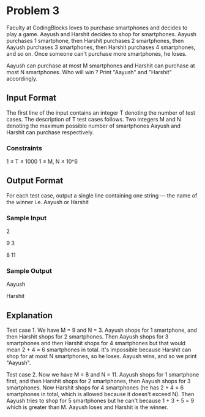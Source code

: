 # Problem 3

Faculty at CodingBlocks loves to purchase smartphones and decides to play a game. Aayush and Harshit decides to shop for smartphones. Aayush purchases 1 smartphone, then Harshit purchases 2 smartphones, then Aayush purchases 3 smartphones, then Harshit purchases 4 smartphones, and so on. Once someone can't purchase more smartphones, he loses.

Aayush can purchase at most M smartphones and Harshit can purchase at most N smartphones. Who will win ? Print "Aayush" and "Harshit" accordingly.

## Input Format

The first line of the input contains an integer T denoting the number of test cases. The description of T test cases follows. Two integers M and N denoting the maximum possible number of smartphones Aayush and Harshit can purchase respectively.

### Constraints

1 ≤ T ≤ 1000 1 ≤ M, N ≤ 10^6

## Output Format

For each test case, output a single line containing one string — the name of the winner i.e. Aayush or Harshit

### Sample Input

2

9 3    

8 11

### Sample Output

Aayush

Harshit

## Explanation

Test case 1. We have M = 9 and N = 3. Aayush shops for 1 smartphone, and then Harshit shops for 2 smartphones. Then Aayush shops for 3 smartphones and then Harshit shops for 4 smartphones but that would mean 2 + 4 = 6 smartphones in total. It's impossible because Harshit can shop for at most N smartphones, so he loses. Aayush wins, and so we print "Aayush".

Test case 2. Now we have M = 8 and N = 11. Aayush shops for 1 smartphone first, and then Harshit shops for 2 smartphones, then Aayush shops for 3 smartphones. Now Harshit shops for 4 smartphones (he has 2 + 4 = 6 smartphones in total, which is allowed because it doesn't exceed N). Then Aayush tries to shop for 5 smartphones but he can't because 1 + 3 + 5 = 9 which is greater than M. Aayush loses and Harshit is the winner.
